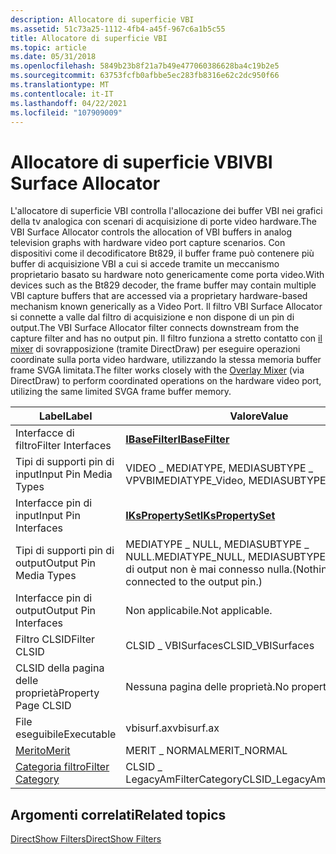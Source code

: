 ```yaml
---
description: Allocatore di superficie VBI
ms.assetid: 51c73a25-1112-4fb4-a45f-967c6a1b5c55
title: Allocatore di superficie VBI
ms.topic: article
ms.date: 05/31/2018
ms.openlocfilehash: 5849b23b8f21a7b49e477060386628ba4c19b2e5
ms.sourcegitcommit: 63753fcfb0afbbe5ec283fb8316e62c2dc950f66
ms.translationtype: MT
ms.contentlocale: it-IT
ms.lasthandoff: 04/22/2021
ms.locfileid: "107909009"
---
```

# <a name="vbi-surface-allocator"></a><span data-ttu-id="c4a23-103">Allocatore di superficie VBI</span><span class="sxs-lookup"><span data-stu-id="c4a23-103">VBI Surface Allocator</span></span>

<span data-ttu-id="c4a23-104">L'allocatore di superficie VBI controlla l'allocazione dei buffer VBI nei grafici della tv analogica con scenari di acquisizione di porte video hardware.</span><span class="sxs-lookup"><span data-stu-id="c4a23-104">The VBI Surface Allocator controls the allocation of VBI buffers in analog television graphs with hardware video port capture scenarios.</span></span> <span data-ttu-id="c4a23-105">Con dispositivi come il decodificatore Bt829, il buffer frame può contenere più buffer di acquisizione VBI a cui si accede tramite un meccanismo proprietario basato su hardware noto genericamente come porta video.</span><span class="sxs-lookup"><span data-stu-id="c4a23-105">With devices such as the Bt829 decoder, the frame buffer may contain multiple VBI capture buffers that are accessed via a proprietary hardware-based mechanism known generically as a Video Port.</span></span> <span data-ttu-id="c4a23-106">Il filtro VBI Surface Allocator si connette a valle dal filtro di acquisizione e non dispone di un pin di output.</span><span class="sxs-lookup"><span data-stu-id="c4a23-106">The VBI Surface Allocator filter connects downstream from the capture filter and has no output pin.</span></span> <span data-ttu-id="c4a23-107">Il filtro funziona a stretto contatto con [il mixer](overlay-mixer-filter.md) di sovrapposizione (tramite DirectDraw) per eseguire operazioni coordinate sulla porta video hardware, utilizzando la stessa memoria buffer frame SVGA limitata.</span><span class="sxs-lookup"><span data-stu-id="c4a23-107">The filter works closely with the [Overlay Mixer](overlay-mixer-filter.md) (via DirectDraw) to perform coordinated operations on the hardware video port, utilizing the same limited SVGA frame buffer memory.</span></span>



| <span data-ttu-id="c4a23-108">Label</span><span class="sxs-lookup"><span data-stu-id="c4a23-108">Label</span></span> | <span data-ttu-id="c4a23-109">Valore</span><span class="sxs-lookup"><span data-stu-id="c4a23-109">Value</span></span> |
|------------------------------------------|-------------------------------------------------------------------------------------|
| <span data-ttu-id="c4a23-110">Interfacce di filtro</span><span class="sxs-lookup"><span data-stu-id="c4a23-110">Filter Interfaces</span></span>                        | [<span data-ttu-id="c4a23-111">**IBaseFilter**</span><span class="sxs-lookup"><span data-stu-id="c4a23-111">**IBaseFilter**</span></span>](/windows/desktop/api/Strmif/nn-strmif-ibasefilter)                                                  |
| <span data-ttu-id="c4a23-112">Tipi di supporti pin di input</span><span class="sxs-lookup"><span data-stu-id="c4a23-112">Input Pin Media Types</span></span>                    | <span data-ttu-id="c4a23-113">VIDEO \_ MEDIATYPE, MEDIASUBTYPE \_ VPVBI</span><span class="sxs-lookup"><span data-stu-id="c4a23-113">MEDIATYPE\_Video, MEDIASUBTYPE\_VPVBI</span></span>                                               |
| <span data-ttu-id="c4a23-114">Interfacce pin di input</span><span class="sxs-lookup"><span data-stu-id="c4a23-114">Input Pin Interfaces</span></span>                     | [<span data-ttu-id="c4a23-115">**IKsPropertySet**</span><span class="sxs-lookup"><span data-stu-id="c4a23-115">**IKsPropertySet**</span></span>](ikspropertyset.md)                                            |
| <span data-ttu-id="c4a23-116">Tipi di supporti pin di output</span><span class="sxs-lookup"><span data-stu-id="c4a23-116">Output Pin Media Types</span></span>                   | <span data-ttu-id="c4a23-117">MEDIATYPE \_ NULL, MEDIASUBTYPE \_ NULL.</span><span class="sxs-lookup"><span data-stu-id="c4a23-117">MEDIATYPE\_NULL, MEDIASUBTYPE\_NULL.</span></span> <span data-ttu-id="c4a23-118">Al pin di output non è mai connesso nulla.</span><span class="sxs-lookup"><span data-stu-id="c4a23-118">(Nothing is ever connected to the output pin.)</span></span> |
| <span data-ttu-id="c4a23-119">Interfacce pin di output</span><span class="sxs-lookup"><span data-stu-id="c4a23-119">Output Pin Interfaces</span></span>                    | <span data-ttu-id="c4a23-120">Non applicabile.</span><span class="sxs-lookup"><span data-stu-id="c4a23-120">Not applicable.</span></span>                                                                     |
| <span data-ttu-id="c4a23-121">Filtro CLSID</span><span class="sxs-lookup"><span data-stu-id="c4a23-121">Filter CLSID</span></span>                             | <span data-ttu-id="c4a23-122">CLSID \_ VBISurfaces</span><span class="sxs-lookup"><span data-stu-id="c4a23-122">CLSID\_VBISurfaces</span></span>                                                                  |
| <span data-ttu-id="c4a23-123">CLSID della pagina delle proprietà</span><span class="sxs-lookup"><span data-stu-id="c4a23-123">Property Page CLSID</span></span>                      | <span data-ttu-id="c4a23-124">Nessuna pagina delle proprietà.</span><span class="sxs-lookup"><span data-stu-id="c4a23-124">No property page.</span></span>                                                                   |
| <span data-ttu-id="c4a23-125">File eseguibile</span><span class="sxs-lookup"><span data-stu-id="c4a23-125">Executable</span></span>                               | <span data-ttu-id="c4a23-126">vbisurf.ax</span><span class="sxs-lookup"><span data-stu-id="c4a23-126">vbisurf.ax</span></span>                                                                          |
| [<span data-ttu-id="c4a23-127">Merito</span><span class="sxs-lookup"><span data-stu-id="c4a23-127">Merit</span></span>](merit.md)                       | <span data-ttu-id="c4a23-128">MERIT \_ NORMAL</span><span class="sxs-lookup"><span data-stu-id="c4a23-128">MERIT\_NORMAL</span></span>                                                                       |
| [<span data-ttu-id="c4a23-129">Categoria filtro</span><span class="sxs-lookup"><span data-stu-id="c4a23-129">Filter Category</span></span>](filter-categories.md) | <span data-ttu-id="c4a23-130">CLSID \_ LegacyAmFilterCategory</span><span class="sxs-lookup"><span data-stu-id="c4a23-130">CLSID\_LegacyAmFilterCategory</span></span>                                                       |



 

## <a name="related-topics"></a><span data-ttu-id="c4a23-131">Argomenti correlati</span><span class="sxs-lookup"><span data-stu-id="c4a23-131">Related topics</span></span>

<dl> <dt>

[<span data-ttu-id="c4a23-132">DirectShow Filters</span><span class="sxs-lookup"><span data-stu-id="c4a23-132">DirectShow Filters</span></span>](directshow-filters.md)
</dt> </dl>

 

 



